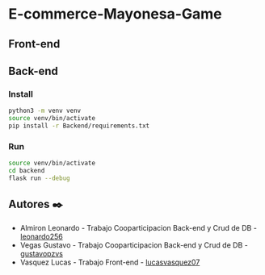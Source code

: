 # E-commerce-Mayonesa-Game

## Front-end

## Back-end

### Install

```bash
python3 -m venv venv
source venv/bin/activate
pip install -r Backend/requirements.txt
```

### Run

```bash
source venv/bin/activate
cd backend
flask run --debug
```

## Autores ✒️

- Almiron Leonardo - Trabajo Cooparticipacion Back-end y Crud de DB - [leonardo256](https://github.com/leonardo256)
- Vegas Gustavo - Trabajo Cooparticipacion Back-end y Crud de DB - [gustavopzvs](https://github.com/gustavopzvs)
- Vasquez Lucas - Trabajo Front-end - [lucasvasquez07](https://github.com/lucasvasquez07)
